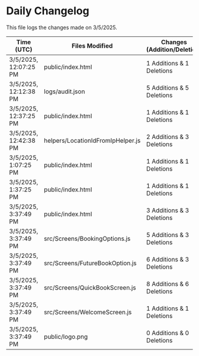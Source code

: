 # Daily Changelog

This file logs the changes made on 3/5/2025.

| Time (UTC)             | Files Modified                    | Changes (Addition/Deletion) |
|------------------------|-----------------------------------|-----------------------------|
| 3/5/2025, 12:07:25 PM | public/index.html | 1 Additions & 1 Deletions |
| 3/5/2025, 12:12:38 PM | logs/audit.json | 5 Additions & 5 Deletions|
| 3/5/2025, 12:37:25 PM | public/index.html | 1 Additions & 1 Deletions|
| 3/5/2025, 12:42:38 PM | helpers/LocationIdFromIpHelper.js | 2 Additions & 3 Deletions|
| 3/5/2025, 1:07:25 PM | public/index.html | 1 Additions & 1 Deletions|
| 3/5/2025, 1:37:25 PM | public/index.html | 1 Additions & 1 Deletions|
| 3/5/2025, 3:37:49 PM | public/index.html | 3 Additions & 3 Deletions|
| 3/5/2025, 3:37:49 PM | src/Screens/BookingOptions.js | 5 Additions & 3 Deletions|
| 3/5/2025, 3:37:49 PM | src/Screens/FutureBookOption.js | 6 Additions & 3 Deletions|
| 3/5/2025, 3:37:49 PM | src/Screens/QuickBookScreen.js | 8 Additions & 6 Deletions|
| 3/5/2025, 3:37:49 PM | src/Screens/WelcomeScreen.js | 1 Additions & 1 Deletions|
| 3/5/2025, 3:37:49 PM | public/logo.png | 0 Additions & 0 Deletions|
